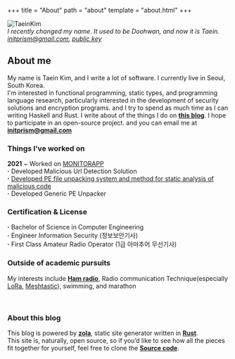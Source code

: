 +++
title = "About"
path = "about"
template = "about.html"
+++

<div class="bio">
    <img src="/images/taein-kim.jpg" title="TaeinKim" />
    <div class="caption">
        <i>I recently changed my name. It used to be Doohwan, and now it is Taein.</i>
        <i> 
            <a href="mailto:initprism@gmail.com">initprism@gmail.com</a>,
            <a href="https://keybase.io/initprism/pgp_keys.asc">public key</a> 
        </i>
    </div>
</div>

## About me
My name is Taein Kim, and I write a lot of software. I currently live in Seoul, South Korea.  
I'm interested in functional programming, static types, and programming language research, particularly interested in the development of security solutions and encryption programs.
and I try to spend as much
time as I can writing Haskell and Rust. I write about of the things I do on [**this blog**](https://initprism.com). 
I hope to participate in an open-source project. and you can email me at [**initprism@gmail.com**](mailto:initprism@gmail.com)

### Things I’ve worked on
<b>2021</b> ~ Worked on [MONITORAPP](https://www.monitorapp.com/)  
<b>·</b> Developed Malicious Url Detection Solution  
<b>·</b> [Developed PE file unpacking system and method for static analysis of malicious code](https://patents.google.com/patent/KR102335475B1/ko)  
<b>·</b> Developed Generic PE Unpacker  

### Certification & License
<b>·</b> Bachelor of Science in Computer Engineering  
<b>·</b> Engineer Information Security (정보보안기사)  
<b>·</b> First Class Amateur Radio Operator (1급 아마추어 무선기사)

### Outside of academic pursuits
My interests include [**Ham radio**](https://www.qrz.com/db/DS1UIG), Radio communication Technique(especially [LoRa](https://en.wikipedia.org/wiki/LoRa), [Meshtastic](https://meshtastic.org/)), 
swimming, and marathon  

</br>

### About this blog
This blog is powered by [**zola**](https://www.getzola.org/), static site generator written in [**Rust**](https://www.rust-lang.org/).  
This site is, naturally, open source, so if you’d like to see how all the pieces fit together for yourself, feel free to clone the 
[**Source code**](https://github.com/initprism/initprism-blog). 


